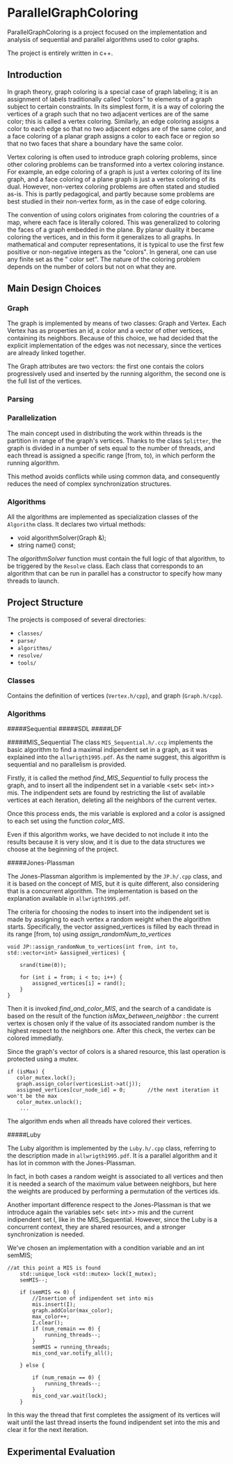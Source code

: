 # ParallelGraphColoring

ParallelGraphColoring is a project focused on the implementation and analysis of sequential and parallel algorithms used
to color graphs.

The project is entirely written in c++.

## Introduction

In graph theory, graph coloring is a special case of graph labeling; it is an assignment of labels traditionally
called "colors" to elements of a graph subject to certain constraints. In its simplest form, it is a way of coloring the
vertices of a graph such that no two adjacent vertices are of the same color; this is called a vertex coloring.
Similarly, an edge coloring assigns a color to each edge so that no two adjacent edges are of the same color, and a face
coloring of a planar graph assigns a color to each face or region so that no two faces that share a boundary have the
same color.

Vertex coloring is often used to introduce graph coloring problems, since other coloring problems can be transformed
into a vertex coloring instance. For example, an edge coloring of a graph is just a vertex coloring of its line graph,
and a face coloring of a plane graph is just a vertex coloring of its dual. However, non-vertex coloring problems are
often stated and studied as-is. This is partly pedagogical, and partly because some problems are best studied in their
non-vertex form, as in the case of edge coloring.

The convention of using colors originates from coloring the countries of a map, where each face is literally colored.
This was generalized to coloring the faces of a graph embedded in the plane. By planar duality it became coloring the
vertices, and in this form it generalizes to all graphs. In mathematical and computer representations, it is typical to
use the first few positive or non-negative integers as the "colors". In general, one can use any finite set as the "
color set". The nature of the coloring problem depends on the number of colors but not on what they are.

## Main Design Choices

### Graph
The graph is implemented by means of two classes: Graph and Vertex.
Each Vertex has as properties an id, a color and a vector of other vertices, containing its 
neighbors.
Because of this choice, we had decided that the explicit implementation of the edges was not 
necessary, since the vertices are already linked together.

The Graph attributes are two vectors: the first one contais the colors progressively used and inserted by the running algorithm, the second one is the full list of the vertices.

### Parsing

### Parallelization

The main concept used in distributing the work within threads is the partition in range of the 
graph's vertices. Thanks to the class `Splitter`, the graph is divided in a number of sets equal to 
the number of threads, and each thread is assigned a specific range [from, to), in which perform the running 
algorithm.

This method avoids conflicts while using common data, and consequently reduces the need of 
complex synchronization structures.

### Algorithms

All the algorithms are implemented as specialization classes of the `Algorithm` class. It 
declares two virtual methods:
* void algorithmSolver(Graph &);
* string name() const;

The *algorithmSolver* function must contain the full logic of that algorithm, to be triggered by 
the `Resolve` class.
Each class that corresponds to an algorithm that can be run in parallel has a constructor to specify 
how many threads to launch.


## Project Structure

The projects is composed of several directories:

* `classes/`
* `parse/`
* `algorithms/`
* `resolve/`
* `tools/`

### Classes

Contains the definition of vertices (`Vertex.h/cpp`), and graph (`Graph.h/cpp`).

### Algorithms

#####Sequential
#####SDL
#####LDF



#####MIS_Sequential
The class `MIS_Sequential.h/.ccp` implements the basic algorithm to find a maximal indipendent set 
in a graph, as it was explained into the `allwrigth1995.pdf`. As the name suggest, this algorithm is 
sequential and no parallelism is provided.

Firstly, it is called the method *find_MIS_Sequential* to fully process the graph, and to insert 
all the indipendent set in a variable <set< set< int>> mis. The indipendent sets are found by 
restricting the list of available vertices at each iteration, deleting all the neighbors of the 
current vertex.

Once this process ends, the mis variable is explored and a color is assigned to each set using 
the function *color_MIS*.

Even if this algorithm works, we have decided to not include it into the results because it is 
very slow, and it is due to the data structures we choose at the beginning of the project.

#####Jones-Plassman

The Jones-Plassman algorithm is implemented by the `JP.h/.cpp` class, and it is based on the concept of MIS, 
but it is quite different, also considering that is a concurrent algorithm. The implementation is based on
the explanation available in `allwrigth1995.pdf`.

The criteria for choosing the nodes to insert into the indipendent set is made by assigning to 
each vertex a random weight when the algorithm starts. Specifically, the vector<int> 
assigned_vertices is filled by each thread in its range [from, to) using *assign_randomNum_to_vertices* 

    void JP::assign_randomNum_to_vertices(int from, int to, std::vector<int> &assigned_vertices) {
    
        srand(time(0));
    
        for (int i = from; i < to; i++) {
            assigned_vertices[i] = rand();
        }
    }
        
Then it is invoked *find_and_color_MIS*, and the search of a candidate is based on
the result of the function *isMax_between_neighbor* : the current vertex is chosen
only if the value of its associated random number is the highest respect to the neighbors one.
After this check, the vertex can be colored immediatly.

Since the graph's vector of colors is a shared resource, this last operation
is protected using a mutex.

    if (isMax) {
       color_mutex.lock();
       graph.assign_color(verticesList->at(j));
       assigned_vertices[cur_node_id] = 0;       //the next iteration it won't be the max
       color_mutex.unlock();
        ...
        
The algorithm ends when all threads have colored their vertices.

#####Luby

The Luby algorithm is implemented by the `Luby.h/.cpp` class, referring to the
description made in `allwrigth1995.pdf`. It is a parallel algorithm and it has
lot in common with the Jones-Plassman.

In fact, in both cases a random weight is associated to all vertices and then
it is needed a search of the maximum value between neighbors, but here 
the weights are produced by performing a permutation of the vertices ids.

Another important difference respect to the Jones-Plassman is that we
introduce again the variables set< set< int>> mis and the current indipendent 
set I, like in the MIS_Sequential. However, since the Luby is a concurrent
context, they are shared resources, and a stronger synchronization is needed.

We've chosen an implementation with a condition variable and an int semMIS;

    //at this point a MIS is found
        std::unique_lock <std::mutex> lock(I_mutex);
        semMIS--;

        if (semMIS <= 0) {
            //Insertion of indipendent set into mis
            mis.insert(I);
            graph.addColor(max_color);
            max_color++;
            I.clear();
            if (num_remain == 0) {
                running_threads--;
            }
            semMIS = running_threads;
            mis_cond_var.notify_all();

        } else {

            if (num_remain == 0) {
                running_threads--;
            }
            mis_cond_var.wait(lock);
        }

In this way the thread that first completes the assigment of its vertices 
will wait until the last thread inserts the found indipendent set into the mis
and clear it for the next iteration.


## Experimental Evaluation

